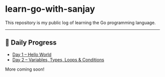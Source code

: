 # learn-go-with-sanjay

This repository is my public log of learning the Go programming language.

---

## 📅 Daily Progress

- [Day 1 – Hello World](./day-01-hello-world)
- [Day 2 – Variables, Types, Loops & Conditions](./day-02-variables)



More coming soon!

